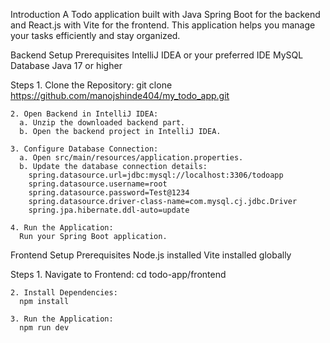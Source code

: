 Introduction
A Todo application built with Java Spring Boot for the backend and React.js with Vite for the frontend. This application helps you manage your tasks efficiently and stay organized.

Backend Setup
  Prerequisites
    IntelliJ IDEA or your preferred IDE
    MySQL Database
    Java 17 or higher

  Steps
    1. Clone the Repository:
      git clone https://github.com/manojshinde404/my_todo_app.git
      
    2. Open Backend in IntelliJ IDEA:
      a. Unzip the downloaded backend part.
      b. Open the backend project in IntelliJ IDEA.
      
    3. Configure Database Connection:
      a. Open src/main/resources/application.properties.
      b. Update the database connection details:
        spring.datasource.url=jdbc:mysql://localhost:3306/todoapp
        spring.datasource.username=root
        spring.datasource.password=Test@1234
        spring.datasource.driver-class-name=com.mysql.cj.jdbc.Driver
        spring.jpa.hibernate.ddl-auto=update

    4. Run the Application:
      Run your Spring Boot application.

Frontend Setup
  Prerequisites
    Node.js installed
    Vite installed globally

  Steps
    1. Navigate to Frontend:
      cd todo-app/frontend
      
    2. Install Dependencies:
      npm install
      
    3. Run the Application:
      npm run dev

    


    
